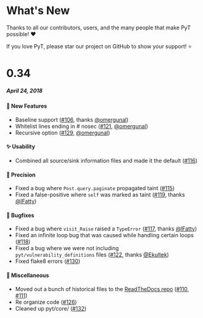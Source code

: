 # What's New

Thanks to all our contributors, users, and the many people that make PyT possible! :heart:

If you love PyT, please star our project on GitHub to show your support! :star:

<!--
# A.B.C
##### MMM DD, YYYY

#### :newspaper: News
#### :mega: Release Highlights
#### :boom: Breaking Changes
#### :tada: New Features
#### :sparkles: Usability
#### :mortar_board: Walkthrough / Help
#### :telescope: Precision
#### :bug: Bugfixes
#### :snake: Miscellaneous

[#xxxx]: https://github.com/python-security/pyt/pull/xxxx
[@xxxx]: https://github.com/xxxx
-->

# 0.34
##### April 24, 2018

#### :tada: New Features

* Baseline support ([#106], thanks [@omergunal])
* Whitelist lines ending in # nosec ([#121], [@omergunal])
* Recursive option ([#129], [@omergunal])

[@omergunal]: https://github.com/omergunal
[#106]: https://github.com/python-security/pyt/pull/106
[#129]: https://github.com/python-security/pyt/pull/129
[#121]: https://github.com/python-security/pyt/pull/121
#### :sparkles: Usability
* Combined all source/sink information files and made it the default ([#116])

#### :telescope: Precision
* Fixed a bug where `Post.query.paginate` propagated taint ([#115])
* Fixed a false-positive where `self` was marked as taint ([#119], thanks [@lFatty])

#### :bug: Bugfixes
* Fixed a bug where `visit_Raise` raised a `TypeError`  ([#117], thanks [@lFatty])
* Fixed an infinite loop bug that was caused while handling certain loops ([#118])
* Fixed a bug where we were not including `pyt/vulnerability_definitions` files ([#122], thanks [@Ekultek])
* Fixed flake8 errors ([#130])

#### :snake: Miscellaneous

* Moved out a bunch of historical files to the [ReadTheDocs repo](https://github.com/KevinHock/rtdpyt) ([#110], [#111])
* Re organize code ([#126])
* Cleaned up pyt/core/ ([#132])

[#126]: https://github.com/python-security/pyt/pull/126
[#116]: https://github.com/python-security/pyt/pull/116
[#115]: https://github.com/python-security/pyt/pull/115
[#119]: https://github.com/python-security/pyt/pull/119
[#117]: https://github.com/python-security/pyt/pull/117
[#118]: https://github.com/python-security/pyt/pull/118
[#111]: https://github.com/python-security/pyt/pull/111
[#110]: https://github.com/python-security/pyt/pull/110
[@lfatty]: https://github.com/lfatty
[#122]: https://github.com/python-security/pyt/issues/122
[@Ekultek]: https://github.com/Ekultek
[#130]: https://github.com/python-security/pyt/pull/130
[#132]: https://github.com/python-security/pyt/pull/132
